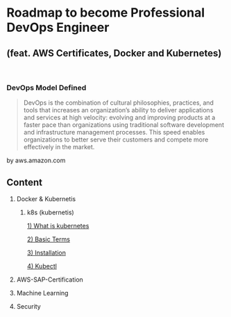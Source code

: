 # Roadmap to become Professional DevOps Engineer

## (feat. AWS Certificates, Docker and Kubernetes)

<br/>

### DevOps Model Defined

> DevOps is the combination of cultural philosophies, practices, and tools that increases an organization’s ability to deliver applications and services at high velocity: evolving and improving products at a faster pace than organizations using traditional software development and infrastructure management processes. This speed enables organizations to better serve their customers and compete more effectively in the market.

by aws.amazon.com

## Content

1. Docker & Kubernetis

   1. k8s (kubernetis)

      [1) What is kubernetes](https://github.com/DeepLearnerSC/aws-sap-certification/blob/master/docker%26k8s/k8s/001_what_is_kubernetes.md)

      [2) Basic Terms](https://github.com/DeepLearnerSC/aws-sap-certification/blob/master/docker%26k8s/k8s/002_basic_terminology.md)

      [3) Installation](https://github.com/DeepLearnerSC/aws-sap-certification/blob/master/docker%26k8s/k8s/003_installation.md)

      [4) Kubectl](https://github.com/DeepLearnerSC/aws-sap-certification/blob/master/docker%26k8s/k8s/004_kubectl.md)

2. AWS-SAP-Certification

3. Machine Learning

4. Security
